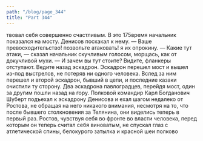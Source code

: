 ```yaml
---
path: "/blog/page_344"
title: "Part 344"
---
```


твовал себя совершенно счастливым. В это 175время начальник показался на мосту. Денисов поскакал к нему.
— Ваше превосходительство! позвольте атаковать! я их опрокину.
— Какие тут атаки, — сказал начальник скучливым голосом, морщась, как от докучливой мухи. — И зачем вы тут стоите? Видите, фланкеры отступают. Ведите назад эскадрон.
Эскадрон перешел мост и вышел из-под выстрелов, не потеряв ни одного человека. Вслед за ним перешел и второй эскадрон, бывший в цепи, и последние казаки очистили ту сторону.
Два эскадрона павлоградцев, перейдя мост, один за другим пошли назад на гору. Полковой командир Карл Богданович Шуберт подъехал к эскадрону Денисова и ехал шагом недалеко от Ростова, не обращая на него никакого внимания, несмотря на то, что после бывшего столкновения за Телянина, они виделись теперь в первый раз. Ростов, чувствуя себя во фронте во власти человека, перед которым он теперь считал себя виноватым, не спускал глаз с атлетической спины, белокурого затылка и красной шеи полково
